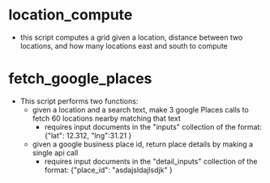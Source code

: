 # location_compute
* this script computes a grid given a location, distance between two locations, and how many locations east and south to compute

# fetch_google_places
* This script performs two functions:
   * given a location and a search text, make 3 google Places calls to fetch 60 locations nearby matching that text
      * requires input documents in the "inputs" collection of the format: {"lat": 12.312, "lng":31.21 }
   * given a google business  place id, return place details by making a single api call
      * requires input documents in the "detail_inputs" collection of the format: {"place_id": "asdajsldajlsdjk" }
      

